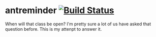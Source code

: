 # antreminder [![Build Status](https://travis-ci.org/tolusalako/antreminder.svg?branch=master)](https://travis-ci.org/tolusalako/antreminder)
When will that class be open? I'm pretty sure a lot of us have asked that question before. This is my attenpt to answer it.
